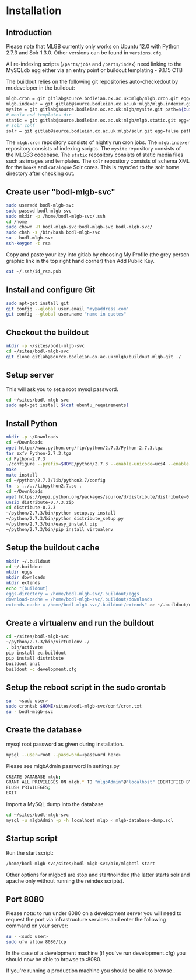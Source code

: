 Installation
============


Introduction
------------

Please note that MLGB currently only works on Ubuntu 12.0 with Python 2.7.3 and Solr 1.3.0. Other versions can be found in ```versions.cfg```.

All re-indexing scripts (```/parts/jobs``` and ```/parts/index```) need linking to the MySQLdb egg either via an entry point or buildout templating - 9.1.15 CTB

The buildout relies on the following git repositories auto-checkedout by mr.developer in the buildout:

```bash
mlgb.cron = git gitlab@source.bodleian.ox.ac.uk:mlgb/mlgb.cron.git egg=false
mlgb.indexer = git gitlab@source.bodleian.ox.ac.uk:mlgb/mlgb.indexer.git
mysite = git gitlab@source.bodleian.ox.ac.uk:mlgb/mysite.git path=${buildout:directory}
# media and templates dir 
static = git gitlab@source.bodleian.ox.ac.uk:mlgb/mlgb.static.git egg=false path=${buildout:directory}
# solr conf
solr = git gitlab@source.bodleian.ox.ac.uk:mlgb/solr.git egg=false path=${buildout:directory}
```

The ```mlgb.cron``` repository consists of nightly run cron jobs.
The ```mlgb.indexer``` repository consists of indexing scripts.
The ```mysite``` repository consists of the MLGB3 codebase.
The ```static``` repository consists of static media files such as images and templates.
The ```solr``` repository consists of schema XML for the ```books``` and ```catalogue``` Solr cores. This is rsync'ed to the solr home directory after checking out.

Create user "bodl-mlgb-svc"
------------------
```bash
sudo useradd bodl-mlgb-svc
sudo passwd bodl-mlgb-svc
sudo mkdir -p /home/bodl-mlgb-svc/.ssh
cd /home
sudo chown -R bodl-mlgb-svc:bodl-mlgb-svc bodl-mlgb-svc/
sudo chsh -s /bin/bash bodl-mlgb-svc
su - bodl-mlgb-svc
ssh-keygen -t rsa
```
Copy and paste your key into gitlab by choosing My Profile (the grey person graphic link in the top right hand corner) then Add Public Key.

```bash
cat ~/.ssh/id_rsa.pub
```

Install and configure Git
-------------------------

```bash
sudo apt-get install git
git config --global user.email "my@address.com"
git config --global user.name "name in quotes"
```

Checkout the buildout
---------------------

```bash
mkdir -p ~/sites/bodl-mlgb-svc
cd ~/sites/bodl-mlgb-svc
git clone gitlab@source.bodleian.ox.ac.uk:mlgb/buildout.mlgb.git ./
```

Setup server
------------

This will ask you to set a root mysql password.

```bash
cd ~/sites/bodl-mlgb-svc
sudo apt-get install $(cat ubuntu_requirements)
```

Install Python
--------------

```bash
mkdir -p ~/Downloads
cd ~/Downloads
wget http://www.python.org/ftp/python/2.7.3/Python-2.7.3.tgz
tar zxfv Python-2.7.3.tgz
cd Python-2.7.3
./configure --prefix=$HOME/python/2.7.3 --enable-unicode=ucs4 --enable-shared LDFLAGS="-Wl,-rpath=/home/bodl-mlgb-svc/python/2.7.3/lib"
make
make install
cd ~/python/2.7.3/lib/python2.7/config
ln -s ../../libpython2.7.so .
cd ~/Downloads
wget https://pypi.python.org/packages/source/d/distribute/distribute-0.7.3.zip
unzip distribute-0.7.3.zip
cd distribute-0.7.3
~/python/2.7.3/bin/python setup.py install
~/python/2.7.3/bin/python distribute_setup.py
~/python/2.7.3/bin/easy_install pip
~/python/2.7.3/bin/pip install virtualenv
```

Setup the buildout cache
------------------------

```bash
mkdir ~/.buildout
cd ~/.buildout
mkdir eggs
mkdir downloads
mkdir extends
echo "[buildout]
eggs-directory = /home/bodl-mlgb-svc/.buildout/eggs
download-cache = /home/bodl-mlgb-svc/.buildout/downloads
extends-cache = /home/bodl-mlgb-svc/.buildout/extends" >> ~/.buildout/default.cfg
```

Create a virtualenv and run the buildout
----------------------------------------

```bash
cd ~/sites/bodl-mlgb-svc
~/python/2.7.3/bin/virtualenv ./
. bin/activate
pip install zc.buildout
pip install distribute
buildout init
buildout -c development.cfg
```

Setup the reboot script in the sudo crontab
-------------------------------------------

```bash
su - <sudo user>
sudo crontab $HOME/sites/bodl-mlgb-svc/conf/cron.txt
su - bodl-mlgb-svc
```

Create the database
-------------------

mysql root password as given during installation.

```bash
mysql --user=root --password=<password here>
```

Please see mlgbAdmin password in settings.py

```bash
CREATE DATABASE mlgb;
GRANT ALL PRIVILEGES ON mlgb.* TO "mlgbAdmin"@"localhost" IDENTIFIED BY "<password here>";
FLUSH PRIVILEGES;
EXIT
```

Import a MySQL dump into the database

```bash
cd ~/sites/bodl-mlgb-svc
mysql -u mlgbAdmin -p -h localhost mlgb < mlgb-database-dump.sql 
```


Startup script
--------------

Run the start script:

```bash
/home/bodl-mlgb-svc/sites/bodl-mlgb-svc/bin/mlgbctl start 
```

Other options for mlgbctl are stop and startnoindex (the latter starts solr and apache only without running the reindex scripts).


Port 8080
---------

Please note: to run under 8080 on a development server you will need to request the port via infrastructure services and enter the following command on your server:

```bash
su - <sudo user>
sudo ufw allow 8080/tcp
```

In the case of a development machine (if you've run development.cfg) you should now be able to browse to <your url>:8080.

If you're running a production machine you should be able to browse <your url>.

